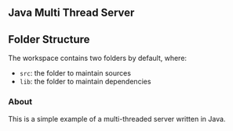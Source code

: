 ## Java Multi Thread Server

## Folder Structure

The workspace contains two folders by default, where:

- `src`: the folder to maintain sources
- `lib`: the folder to maintain dependencies

### About

This is a simple example of a multi-threaded server written in Java.
